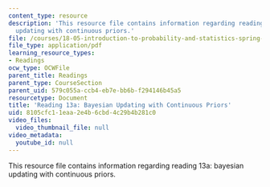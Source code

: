 ```yaml
---
content_type: resource
description: 'This resource file contains information regarding reading 13a: bayesian
  updating with continuous priors.'
file: /courses/18-05-introduction-to-probability-and-statistics-spring-2014/8105cfc11eaa2e4b6cbd4c29b4b281c0_MIT18_05S14_Reading13a.pdf
file_type: application/pdf
learning_resource_types:
- Readings
ocw_type: OCWFile
parent_title: Readings
parent_type: CourseSection
parent_uid: 579c055a-ccb4-eb7e-bb6b-f294146b45a5
resourcetype: Document
title: 'Reading 13a: Bayesian Updating with Continuous Priors'
uid: 8105cfc1-1eaa-2e4b-6cbd-4c29b4b281c0
video_files:
  video_thumbnail_file: null
video_metadata:
  youtube_id: null
---
```

This resource file contains information regarding reading 13a: bayesian updating with continuous priors.

